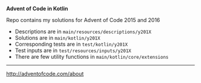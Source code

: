 **Advent of Code in Kotlin** 


Repo contains my solutions for Advent of Code 2015 and 2016

 * Descriptions are in `main/resources/descriptions/y201X`
 * Solutions are in `main/kotlin/y201X`
 * Corresponding tests are in `test/kotlin/y201X`
 * Test inputs are in `test/resources/inputs/y201X`
 * There are few utility functions in `main/kotlin/core/extensions`


---

http://adventofcode.com/about